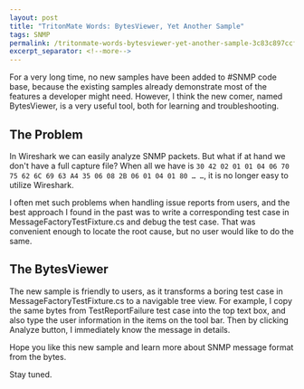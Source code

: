 ```yaml
---
layout: post
title: "TritonMate Words: BytesViewer, Yet Another Sample"
tags: SNMP
permalink: /tritonmate-words-bytesviewer-yet-another-sample-3c83c897ccf7
excerpt_separator: <!--more-->
---
```

For a very long time, no new samples have been added to #SNMP code base, because the existing samples already demonstrate most of the features a developer might need. However, I think the new comer, named BytesViewer, is a very useful tool, both for learning and troubleshooting.
<!--more-->

## The Problem
In Wireshark we can easily analyze SNMP packets. But what if at hand we don't have a full capture file? When all we have is `30 42 02 01 01 04 06 70 75 62 6C 69 63 A4 35 06 08 2B 06 01 04 01 80 … …`, it is no longer easy to utilize Wireshark.

I often met such problems when handling issue reports from users, and the best approach I found in the past was to write a corresponding test case in MessageFactoryTestFixture.cs and debug the test case. That was convenient enough to locate the root cause, but no user would like to do the same.

## The BytesViewer
The new sample is friendly to users, as it transforms a boring test case in MessageFactoryTestFixture.cs to a navigable tree view. For example, I copy the same bytes from TestReportFailure test case into the top text box, and also type the user information in the items on the tool bar. Then by clicking Analyze button, I immediately know the message in details.

Hope you like this new sample and learn more about SNMP message format from the bytes.

Stay tuned.
